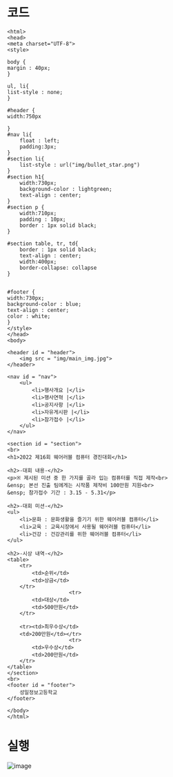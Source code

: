 # 코드

	<html>
	<head>
	<meta charset="UTF-8">
	<style>
	
	body {
	margin : 40px;
	}
	
	ul, li{
	list-style : none; 
	}
	
	#header {
	width:750px
	
	}
	#nav li{
		float : left;
		padding:3px;
	}
	#section li{
		list-style : url("img/bullet_star.png")
	}
	#section h1{
		width:730px;
		background-color : lightgreen;
		text-align : center;
	}
	#section p {
		width:710px;
		padding : 10px;
		border : 1px solid black;
	}
	
	#section table, tr, td{
		border : 1px solid black;
		text-align : center;
		width:400px;
		border-collapse: collapse
	}
	
	
	#footer {
	width:730px;
	background-color : blue;
	text-align : center;
	color : white;	
	}
	</style>
	</head>
	<body>
	
	<header id = "header">
		<img src = "img/main_img.jpg">
	</header>
	
	<nav id = "nav">
		<ul>
			<li>행사개요 |</li>
			<li>행사연혁 |</li>
			<li>공지사항 |</li>
			<li>자유게시판 |</li>
			<li>참가접수 |</li>
		</ul>
	</nav>
	
	<section id = "section">
	<br>
	<h1>2022 제16회 웨어러블 컴퓨터 경진대회</h1>
		
	<h2>-대회 내용-</h2>
	<p>※ 제시된 미션 중 한 가지를 골라 입는 컴퓨터를 직접 제작<br>
	&ensp; 본선 진출 팀에게는 시작품 제작비 100만원 지원<br>
	&ensp; 참가접수 기간 : 3.15 - 5.31</p>
		
	<h2>-대회 미션-</h2>
	<ul>
		<li>문화 : 문화생활을 즐기기 위한 웨어러블 컴퓨터</li>
	 	<li>교육 : 교육시장에서 사용될 웨어러블 컴퓨터</li>
		<li>건강 : 건강관리를 위한 웨어러블 컴퓨터</li>
	</ul>
		
	<h2>-시상 내역-</h2>
	<table>
		<tr>
			<td>순위</td>
			<td>상금</td>
		</tr>
						<tr>
			<td>대상</td>
			<td>500만원</td>
		</tr>
						
		<tr><td>최우수상</td>
		<td>200만원</td></tr>
						<tr>
			<td>우수상</td>
			<td>200만원</td>
		</tr>
	</table>
	</section>
	<br>
	<footer id = "footer">
		성일정보고등학교
	</footer>
	
	</body>
	</html>

# 실행

![image](https://user-images.githubusercontent.com/104752202/172753433-a9d1fcc4-44ee-444f-a1de-3e71175e2a2b.png)
